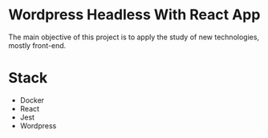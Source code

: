 # Wordpress Headless With React App
The main objective of this project is to apply the study of new technologies, mostly front-end.

# Stack
- Docker
- React
- Jest
- Wordpress
